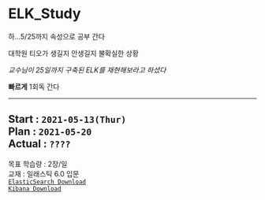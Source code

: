 # ELK_Study
하...5/25까지 속성으로 공부 간다

대학원 티오가 생길지 안생길지 불확실한 상황

_교수님이 25일까지 구축된 ELK를 재현해보라고 하셨다_

__빠르게__ 1회독 간다

---  
Start : `2021-05-13(Thur)`  
Plan : `2021-05-20`  
Actual : `????`  
---  

목표 학습량 : 2장/일  
교재 : 일래스틱 6.0 입문  
[`ElasticSearch Download`](http://elastic.co/download/elasticsearch)   
[`Kibana Download`](http://elastic.co/download/kibana)

